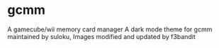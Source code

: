 # gcmm
A gamecube/wii memory card manager
A dark mode theme for gcmm maintained by suloku, 
Images modified and updated by f3bandit
